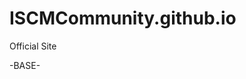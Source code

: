 # ISCMCommunity.github.io
Official Site

-BASE-
<!DOCTYPE html>
<html>
<head>

<title>ISCM Community</title>
	
<link rel="apple-touch-icon" sizes="57x57" href="https://ISCMCommunity.github.io/fabicons/apple-icon-57x57.png">
<link rel="apple-touch-icon" sizes="60x60" href="https://ISCMCommunity.github.io/fabicons/apple-icon-60x60.png">
<link rel="apple-touch-icon" sizes="72x72" href="https://ISCMCommunity.github.io/fabicons/apple-icon-72x72.png">
<link rel="apple-touch-icon" sizes="76x76" href="https://ISCMCommunity.github.io/fabicons/apple-icon-76x76.png">
<link rel="apple-touch-icon" sizes="114x114" href="https://ISCMCommunity.github.io/fabicons/apple-icon-114x114.png">
<link rel="apple-touch-icon" sizes="120x120" href="https://ISCMCommunity.github.io/fabicons/apple-icon-120x120.png">
<link rel="apple-touch-icon" sizes="144x144" href="https://ISCMCommunity.github.io/fabicons/apple-icon-144x144.png">
<link rel="apple-touch-icon" sizes="152x152" href="https://ISCMCommunity.github.io/fabicons/apple-icon-152x152.png">
<link rel="apple-touch-icon" sizes="180x180" href="https://ISCMCommunity.github.io/fabicons/apple-icon-180x180.png">
<link rel="icon" type="image/png" sizes="192x192"  href="https://ISCMCommunity.github.io/fabicons/android-icon-192x192.png">
<link rel="icon" type="image/png" sizes="32x32" href="https://ISCMCommunity.github.io/fabicons/favicon-32x32.png">
<link rel="icon" type="image/png" sizes="96x96" href="https://ISCMCommunity.github.io/fabicons/favicon-96x96.png">
<link rel="icon" type="image/png" sizes="16x16" href="https://ISCMCommunity.github.io/fabicons/favicon-16x16.png">
<link rel="manifest" href="https://ISCMCommunity.github.io/fabicons/manifest.json">
<meta name="msapplication-TileColor" content="#ffffff">
<meta name="msapplication-TileImage" content="https://ISCMCommunity.github.io/fabicons/ms-icon-144x144.png">
<meta name="theme-color" content="#ffffff">

</head>
<body>



</body>
</html> 
